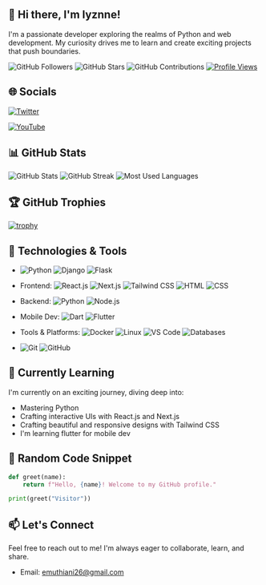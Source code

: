 <!-- Title -->
## 👋 Hi there, I'm lyznne! 

<!-- Introduction -->
I'm a passionate developer exploring the realms of Python and web development. My curiosity drives me to learn and create exciting projects that push boundaries.

<!-- Badges or Stats -->
![GitHub Followers](https://img.shields.io/github/followers/lyznne?label=Followers&style=social)
![GitHub Stars](https://img.shields.io/github/stars/lyznne?label=Stars&style=social)
![GitHub Contributions](https://img.shields.io/github/commit-activity/w/lyznne/lyznne?label=Contributions&style=social&theme=nightowl)
[![Profile Views](https://visitcount.itsvg.in/api?id=lyznne&label=Profile%20Views&color=1&icon=8&pretty=false)](https://visitcount.itsvg.in)


<!-- Socials -->
## 🌐 Socials
[![Twitter](https://img.shields.io/badge/Twitter-1DA1F2?style=for-the-badge&logo=twitter&logoColor=white)](https://twitter.com/enoslyznne)


[![YouTube](https://img.shields.io/badge/YouTube-FF3A8A?style=for-the-badge&logo=youtube&logoColor=white)](https://www.youtube.com/@techbytelinux) 

<!-- https://www.youtube.com/channel/ -->

<!-- GitHub Stats -->
## 📊 GitHub Stats
![GitHub Stats](https://github-readme-stats.vercel.app/api?username=lyznne&show_icons=true&theme=nightowl)
![GitHub Streak](https://github-readme-streak-stats.herokuapp.com/?user=lyznne&theme=nightowl)
![Most Used Languages](https://github-readme-stats.vercel.app/api/top-langs/?username=lyznne&langs_count=8&layout=compact&theme=nightowl)

<!-- GitHub Trophies -->
## 🏆 GitHub Trophies
[![trophy](https://github-profile-trophy.vercel.app/?username=lyznne&theme=algolia)](https://github.com/ryo-ma/github-profile-trophy)



<!-- Technologies and Tools -->
## 💼 Technologies & Tools
- ![Python](https://img.shields.io/badge/Python-3776AB?style=for-the-badge&logo=python&logoColor=white)  ![Django](https://img.shields.io/badge/Django-092E20?style=for-the-badge&logo=django&logoColor=white)  ![Flask](https://img.shields.io/badge/Flask-000000?style=for-the-badge&logo=flask&logoColor=white)

- Frontend: ![React.js](https://img.shields.io/badge/React.js-61DAFB?style=for-the-badge&logo=react&logoColor=white)  ![Next.js](https://img.shields.io/badge/Next.js-000000?style=for-the-badge&logo=next.js&logoColor=white)  ![Tailwind CSS](https://img.shields.io/badge/Tailwind_CSS-38B2AC?style=for-the-badge&logo=tailwind-css&logoColor=white)  ![HTML](https://img.shields.io/badge/HTML-E34F26?style=for-the-badge&logo=html5&logoColor=white)  ![CSS](https://img.shields.io/badge/CSS-1572B6?style=for-the-badge&logo=css3&logoColor=white)

- Backend: ![Python](https://img.shields.io/badge/Python-3776AB?style=for-the-badge&logo=python&logoColor=white)  ![Node.js](https://img.shields.io/badge/Node.js-339933?style=for-the-badge&logo=node.js&logoColor=white)

- Mobile Dev: ![Dart](https://img.shields.io/badge/Dart-0175C2?style=for-the-badge&logo=dart&logoColor=white)  ![Flutter](https://img.shields.io/badge/Flutter-02569B?style=for-the-badge&logo=flutter&logoColor=white)

- Tools & Platforms: ![Docker](https://img.shields.io/badge/Docker-2496ED?style=for-the-badge&logo=docker&logoColor=white) ![Linux](https://img.shields.io/badge/Linux-FCC624?style=for-the-badge&logo=linux&logoColor=black) ![VS Code](https://img.shields.io/badge/VS_Code-007ACC?style=for-the-badge&logo=visual-studio-code&logoColor=white) ![Databases](https://img.shields.io/badge/Databases-003B57?style=for-the-badge&logo=amazon-dynamodb&logoColor=white) 

- ![Git](https://img.shields.io/badge/Git-F05032?style=for-the-badge&logo=git&logoColor=white)  ![GitHub](https://img.shields.io/badge/GitHub-181717?style=for-the-badge&logo=github&logoColor=white)  



<!-- Learning Journey -->
## 🌱 Currently Learning
I'm currently on an exciting journey, diving deep into:
- Mastering Python
- Crafting interactive UIs with React.js and Next.js
- Crafting beautiful and responsive designs with Tailwind CSS
- I'm learning flutter for mobile dev


<!-- Random Code Snippet -->
## 🚀 Random Code Snippet
```python
def greet(name):
    return f"Hello, {name}! Welcome to my GitHub profile."

print(greet("Visitor"))

```

<!-- Let's Connect -->
## 📫 Let's Connect
Feel free to reach out to me! I'm always eager to collaborate, learn, and share.
- Email: emuthiani26@gmail.com

<!-- - LinkedIn: [linkedin.com/in/yourusername](https://www.linkedin.com/in/yourusername)
- Portfolio: [yourportfolio.com](https://www.yourportfolio.com) -->


<!---
lyznne/lyznne is a ✨ special ✨ repository because its `README.md` appears on your GitHub profile.
You can click the Preview link to take a look at your changes.
--->

